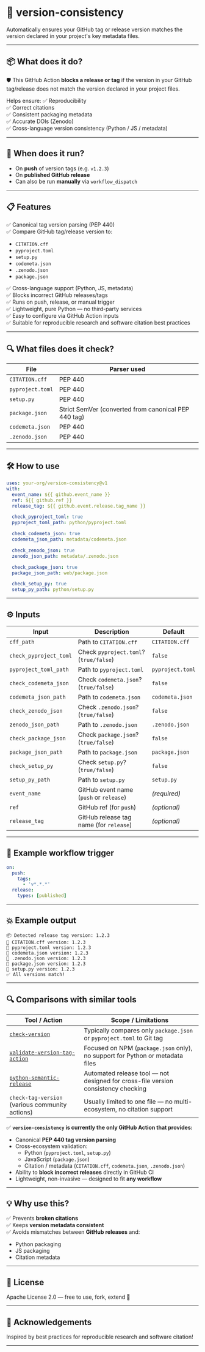 
# 🚀 version-consistency

Automatically ensures your GitHub tag or release version matches the version declared in your project's key metadata files.

---

## 📦 What does it do?

🛡️ This GitHub Action **blocks a release or tag** if the version in your GitHub tag/release does not match the version declared in your project files.

Helps ensure:
✅ Reproducibility  
✅ Correct citations  
✅ Consistent packaging metadata  
✅ Accurate DOIs (Zenodo)  
✅ Cross-language version consistency (Python / JS / metadata)

---

## 🎯 When does it run?

- On **push** of version tags (e.g. `v1.2.3`)
- On **published GitHub release**
- Can also be run **manually** via `workflow_dispatch`

---

## 📋 Features

✅ Canonical tag version parsing (PEP 440)  
✅ Compare GitHub tag/release version to:

- `CITATION.cff`
- `pyproject.toml`
- `setup.py`
- `codemeta.json`
- `.zenodo.json`
- `package.json`

✅ Cross-language support (Python, JS, metadata)  
✅ Blocks incorrect GitHub releases/tags  
✅ Runs on push, release, or manual trigger  
✅ Lightweight, pure Python — no third-party services  
✅ Easy to configure via GitHub Action inputs  
✅ Suitable for reproducible research and software citation best practices

---

## 🔍 What files does it check?

| File             | Parser used |
|------------------|-------------|
| `CITATION.cff`   | PEP 440 |
| `pyproject.toml` | PEP 440 |
| `setup.py`       | PEP 440 |
| `package.json`   | Strict SemVer (converted from canonical PEP 440 tag) |
| `codemeta.json`  | PEP 440 |
| `.zenodo.json`   | PEP 440 |

---

## 🛠 How to use

```yaml
uses: your-org/version-consistency@v1
with:
  event_name: ${{ github.event_name }}
  ref: ${{ github.ref }}
  release_tag: ${{ github.event.release.tag_name }}

  check_pyproject_toml: true
  pyproject_toml_path: python/pyproject.toml

  check_codemeta_json: true
  codemeta_json_path: metadata/codemeta.json

  check_zenodo_json: true
  zenodo_json_path: metadata/.zenodo.json

  check_package_json: true
  package_json_path: web/package.json

  check_setup_py: true
  setup_py_path: python/setup.py
```

---

## ⚙️ Inputs

| Input                          | Description                             | Default           |
|-------------------------------|-----------------------------------------|-------------------|
| `cff_path`                     | Path to `CITATION.cff`                   | `CITATION.cff`    |
| `check_pyproject_toml`         | Check `pyproject.toml`? (`true/false`)   | `false`           |
| `pyproject_toml_path`          | Path to `pyproject.toml`                 | `pyproject.toml`  |
| `check_codemeta_json`          | Check `codemeta.json`? (`true/false`)    | `false`           |
| `codemeta_json_path`           | Path to `codemeta.json`                  | `codemeta.json`   |
| `check_zenodo_json`            | Check `.zenodo.json`? (`true/false`)     | `false`           |
| `zenodo_json_path`             | Path to `.zenodo.json`                   | `.zenodo.json`    |
| `check_package_json`           | Check `package.json`? (`true/false`)     | `false`           |
| `package_json_path`            | Path to `package.json`                   | `package.json`    |
| `check_setup_py`               | Check `setup.py`? (`true/false`)         | `false`           |
| `setup_py_path`                | Path to `setup.py`                       | `setup.py`        |
| `event_name`                   | GitHub event name (`push` or `release`)  | *(required)*      |
| `ref`                          | GitHub ref (for `push`)                  | *(optional)*      |
| `release_tag`                  | GitHub release tag name (for `release`)  | *(optional)*      |

---

## 🚦 Example workflow trigger

```yaml
on:
  push:
    tags:
      - 'v*.*.*'
  release:
    types: [published]
```

---

## 💥 Example output

```
📦 Detected release tag version: 1.2.3
📖 CITATION.cff version: 1.2.3
📖 pyproject.toml version: 1.2.3
📖 codemeta.json version: 1.2.3
📖 .zenodo.json version: 1.2.3
📖 package.json version: 1.2.3
📖 setup.py version: 1.2.3
✅ All versions match!
```

---

## 🔍 Comparisons with similar tools

| Tool / Action | Scope / Limitations |
|---------------|--------------------|
| [`check-version`](https://github.com/marketplace/actions/check-version) | Typically compares only `package.json` or `pyproject.toml` to Git tag |
| [`validate-version-tag-action`](https://github.com/marketplace/actions/validate-version-tag-action) | Focused on NPM (`package.json` only), no support for Python or metadata files |
| [`python-semantic-release`](https://python-semantic-release.readthedocs.io/) | Automated release tool — not designed for cross-file version consistency checking |
| `check-tag-version` (various community actions) | Usually limited to one file — no multi-ecosystem, no citation support |

✅ **`version-consistency` is currently the only GitHub Action that provides:**

- Canonical **PEP 440 tag version parsing**
- Cross-ecosystem validation:
    - Python (`pyproject.toml`, `setup.py`)
    - JavaScript (`package.json`)
    - Citation / metadata (`CITATION.cff`, `codemeta.json`, `.zenodo.json`)
- Ability to **block incorrect releases** directly in GitHub CI
- Lightweight, non-invasive — designed to fit **any workflow**

---

## 💡 Why use this?

✅ Prevents **broken citations**  
✅ Keeps **version metadata consistent**  
✅ Avoids mismatches between **GitHub releases** and:
- Python packaging
- JS packaging
- Citation metadata

---

## 📜 License

Apache License 2.0 — free to use, fork, extend 🚀

---

## 🙏 Acknowledgements

Inspired by best practices for reproducible research and software citation!

---
